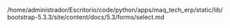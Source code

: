 /home/administrador/Escritorio/code/python/apps/maq_tech_erp/static/lib/bootstrap-5.3.3/site/content/docs/5.3/forms/select.md